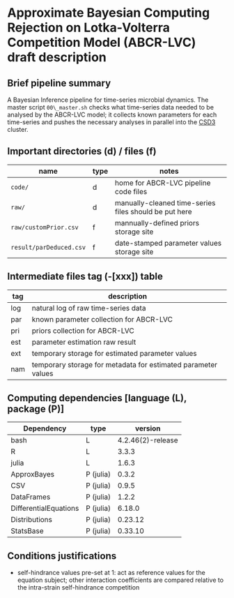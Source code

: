 # Approximate Bayesian Computing Rejection on Lotka-Volterra Competition Model (ABCR-LVC) draft description

## Brief pipeline summary

A Bayesian Inference pipeline for time-series microbial dynamics. The master script `00\_master.sh` checks what time-series data needed to be analysed by the ABCR-LVC model; it collects known parameters for each time-series and pushes the necessary analyses in parallel into the [CSD3](https://www.hpc.cam.ac.uk/high-performance-computing) cluster.

## Important directories (d) / files (f)

name | type | notes
--- | --- | ---
`code/` | d | home for ABCR-LVC pipeline code files
`raw/` | d | manually-cleaned time-series files should be put here
`raw/customPrior.csv` | f | mannually-defined priors storage site
`result/parDeduced.csv` | f | date-stamped parameter values storage site

## Intermediate files tag (-[xxx]) table

tag | description
--- | ---
log | natural log of raw time-series data
par | known parameter collection for ABCR-LVC
pri | priors collection for ABCR-LVC
est | parameter estimation raw result
ext | temporary storage for estimated parameter values
nam | temporary storage for metadata for estimated parameter values

## Computing dependencies [language (L), package (P)]

Dependency | type | version
--- | --- | ---
bash | L | 4.2.46(2)-release
R | L | 3.3.3
julia | L | 1.6.3
ApproxBayes | P (julia) | 0.3.2
CSV | P (julia) | 0.9.5
DataFrames | P (julia) | 1.2.2
DifferentialEquations | P (julia) | 6.18.0
Distributions | P (julia) | 0.23.12
StatsBase | P (julia) | 0.33.10

## Conditions justifications

- self-hindrance values pre-set at 1: act as reference values for the equation subject; other interaction coefficients are compared relative to the intra-strain self-hindrance competition
